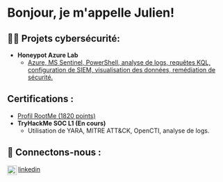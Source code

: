 # Bonjour, je m'appelle Julien! <br/>


## 👨‍💻 Projets cybersécurité:

- **Honeypot Azure Lab**
  - [Azure, MS Sentinel, PowerShell, analyse de logs, requêtes KQL, configuration de SIEM, visualisation des données, remédiation de sécurité.](https://github.com/)

## Certifications :

- [Profil RootMe (1820 points)](https://www.root-me.org/)
- **TryHackMe SOC L1 (En cours)**
  - Utilisation de YARA, MITRE ATT&CK, OpenCTI, analyse de logs.

 ## 🤳 Connectons-nous :


[<img align="left" alt="Julien | LinkedIn" width="22px" src="https://cdn.jsdelivr.net/npm/simple-icons@v3/icons/linkedin.svg" />](https://www.linkedin.com/in/julien-lung-yut-fong/)[linkedin](https://www.linkedin.com/in/julien-lung-yut-fong/)

